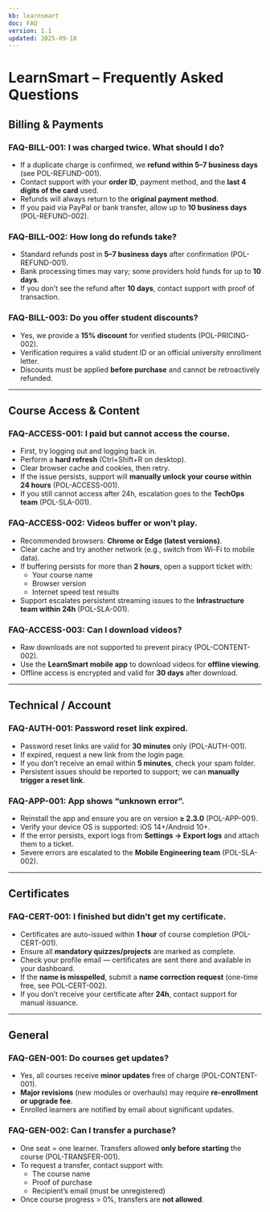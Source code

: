 ```yaml
---
kb: learnsmart
doc: FAQ
version: 1.1
updated: 2025-09-18
---
```


# LearnSmart – Frequently Asked Questions

## Billing & Payments
### FAQ-BILL-001: I was charged twice. What should I do?
- If a duplicate charge is confirmed, we **refund within 5–7 business days** (see POL-REFUND-001).
- Contact support with your **order ID**, payment method, and the **last 4 digits of the card** used.
- Refunds will always return to the **original payment method**.
- If you paid via PayPal or bank transfer, allow up to **10 business days** (POL-REFUND-002).

### FAQ-BILL-002: How long do refunds take?
- Standard refunds post in **5–7 business days** after confirmation (POL-REFUND-001).
- Bank processing times may vary; some providers hold funds for up to **10 days**.
- If you don’t see the refund after **10 days**, contact support with proof of transaction.

### FAQ-BILL-003: Do you offer student discounts?
- Yes, we provide a **15% discount** for verified students (POL-PRICING-002).
- Verification requires a valid student ID or an official university enrollment letter.
- Discounts must be applied **before purchase** and cannot be retroactively refunded.

---

## Course Access & Content
### FAQ-ACCESS-001: I paid but cannot access the course.
- First, try logging out and logging back in.
- Perform a **hard refresh** (Ctrl+Shift+R on desktop).
- Clear browser cache and cookies, then retry.
- If the issue persists, support will **manually unlock your course within 24 hours** (POL-ACCESS-001).
- If you still cannot access after 24h, escalation goes to the **TechOps team** (POL-SLA-001).

### FAQ-ACCESS-002: Videos buffer or won’t play.
- Recommended browsers: **Chrome or Edge (latest versions)**.
- Clear cache and try another network (e.g., switch from Wi-Fi to mobile data).
- If buffering persists for more than **2 hours**, open a support ticket with:
  - Your course name
  - Browser version
  - Internet speed test results
- Support escalates persistent streaming issues to the **Infrastructure team within 24h** (POL-SLA-001).

### FAQ-ACCESS-003: Can I download videos?
- Raw downloads are not supported to prevent piracy (POL-CONTENT-002).
- Use the **LearnSmart mobile app** to download videos for **offline viewing**.
- Offline access is encrypted and valid for **30 days** after download.

---

## Technical / Account
### FAQ-AUTH-001: Password reset link expired.
- Password reset links are valid for **30 minutes** only (POL-AUTH-001).
- If expired, request a new link from the login page.
- If you don’t receive an email within **5 minutes**, check your spam folder.
- Persistent issues should be reported to support; we can **manually trigger a reset link**.

### FAQ-APP-001: App shows “unknown error”.
- Reinstall the app and ensure you are on version **≥ 2.3.0** (POL-APP-001).
- Verify your device OS is supported: iOS 14+/Android 10+.
- If the error persists, export logs from **Settings → Export logs** and attach them to a ticket.
- Severe errors are escalated to the **Mobile Engineering team** (POL-SLA-002).

---

## Certificates
### FAQ-CERT-001: I finished but didn’t get my certificate.
- Certificates are auto-issued within **1 hour** of course completion (POL-CERT-001).
- Ensure all **mandatory quizzes/projects** are marked as complete.
- Check your profile email — certificates are sent there and available in your dashboard.
- If the **name is misspelled**, submit a **name correction request** (one-time free, see POL-CERT-002).
- If you don’t receive your certificate after **24h**, contact support for manual issuance.

---

## General
### FAQ-GEN-001: Do courses get updates?
- Yes, all courses receive **minor updates** free of charge (POL-CONTENT-001).
- **Major revisions** (new modules or overhauls) may require **re-enrollment or upgrade fee**.
- Enrolled learners are notified by email about significant updates.

### FAQ-GEN-002: Can I transfer a purchase?
- One seat = one learner. Transfers allowed **only before starting** the course (POL-TRANSFER-001).
- To request a transfer, contact support with:
  - The course name
  - Proof of purchase
  - Recipient’s email (must be unregistered)
- Once course progress > 0%, transfers are **not allowed**.
